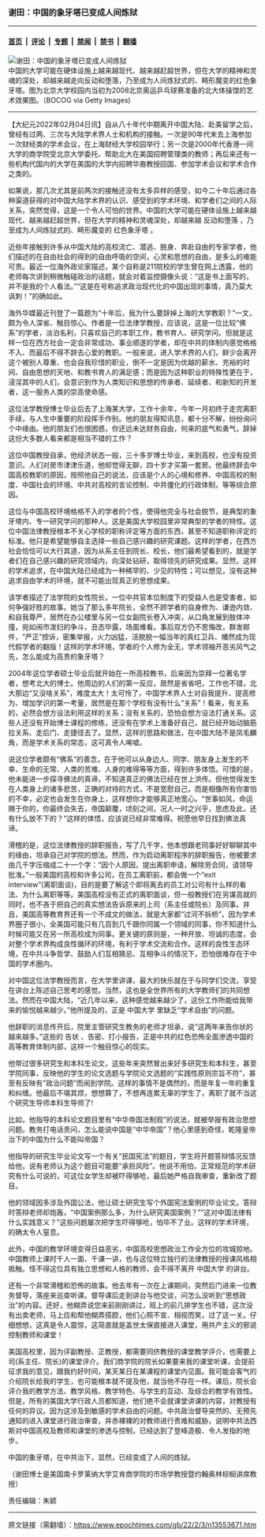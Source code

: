 ### 谢田：中国的象牙塔已变成人间炼狱

---

#### [首页](../../../..?n13553671) &nbsp;|&nbsp; [评论](../../../../../epoch-comment?n13553671) &nbsp;|&nbsp; [专题](../../../../../epoch-special?n13553671) &nbsp;|&nbsp; [禁闻](../../../../../epoch-news?n13553671) &nbsp;|&nbsp; [禁书](../../../../../books?n13553671) &nbsp;|&nbsp; [翻墙](https://github.com/gfw-breaker/nogfw/blob/master/README.md?n13553671)


<div><img alt="谢田：中国的象牙塔已变成人间炼狱" class="attachment-djy_600_400 size-djy_600_400 wp-post-image" src="https://i.epochtimes.com/assets/uploads/2022/02/id13553692-Peking-University-gym-GettyImages-73833262-600x400.jpg"/>
<div class="caption">
 中国的大学可能在硬体设施上越来越现代、越来越赶超世界，但在大学的精神和灵魂的深处，却越来越走向反动和堕落，乃至成为人间炼狱式的、畸形魔变的红色象牙塔。图为北京大学校园内当初为2008北京奥运乒乓球赛准备的北大体操馆的艺术效果图。（BOCOG via Getty Images)
</div></div><hr/><div class="post_content" id="artbody" itemprop="articleBody">
 <!-- article content begin -->
 <p>
  【大纪元2022年02月04日讯】自从八十年代中期离开中国大陆、赴美留学之后，曾经有过两、三次与大陆学术界人士和机构的接触。一次是90年代末去上海参加一次财经类的学术会议，在上海财经大学校园举行；另一次是2000年代香港一间大学的商学院受北京大学委托、帮助北大在美国招聘管理类的教师；再后来还有一些机构代国内的大学在美国的大学内招聘华裔教授回国、参加学术会议和学术合作之类的。
 </p>
 <p>
  如果说，那几次尤其是前两次的接触还没有太多异样的感受，如今二十年后通过各种渠道获得的对中国大陆学术界的认识、感受到的学术环境、和学者们之间的人际关系，突然觉得，这是一个令人可怕的世界。中国的大学可能在硬体设施上越来越现代、越来越赶超世界，但在大学的精神和灵魂深处，却越来越
  <ok href="https://www.epochtimes.com/gb/tag/%E5%8F%8D%E5%8A%A8%E5%92%8C%E5%A0%95%E8%90%BD.html">
   反动和堕落
  </ok>
  ，乃至成为人间炼狱式的、畸形魔变的
  <ok href="https://www.epochtimes.com/gb/tag/%E7%BA%A2%E8%89%B2%E8%B1%A1%E7%89%99%E5%A1%94.html">
   红色象牙塔
  </ok>
  。
 </p>
 <p>
  近些年接触到许多从中国大陆的高校流亡、潜逃、脱身、奔赴自由的专家学者，他们描述的在自由社会的得到的自由呼吸的空间，心灵和思想的自由，是多么的难能可贵。最近一位海外政论家描述，某个自称是211院校的学生曾在网上透露，他的老师每次讲到稍微触碰政治的话题，就会对着监控摄像头说：“这是书上面写的，并不是我的个人看法。”“这是在号称追求政治现代化的中国出现的事情，真乃莫大讽刺！”的确如此。
 </p>
 <p>
  海外华媒最近刊登了一篇题为“十年后，我为什么要辞掉上海的大学教职？”一文，颇为令人深省、触目惊心。作者是一位法律学教授，应该说，这是一位比较“佛系”的学者，淡泊名利，只喜欢自己的本职工作，教书育人、研究学问。但就是这样一位在西方社会一定会非常成功、事业顺遂的学者，却在中共的体制内感觉格格不入、而最后不得不辞去心爱的教职。一般来说，进入学术界的人们，鲜少会离开这个被别人尊重、也会自我珍惜的职业，倒不一定是因为优越的薪水、充裕的时间、自由思想的天地、和教书育人的满足感；而是因为这种职业的特殊性更在于，浸淫其中的人们，会意识到作为人类知识和思想的传承者、延续者、和新知的开发者，这一服务人类的崇高使命感。
 </p>
 <p>
  这位法学教授博士毕业后去了上海某大学，工作十余年，今年一月初终于走完离职手续，与人生中重要的阶段挥手作别。他的朋友得知讯息，都十分不解，纷纷询问个中缘由。他的朋友们也很困惑，你还远未达财务自由，何来的底气和勇气，辞掉这份大多数人看来都是相当不错的工作？
 </p>
 <p>
  这位中国教授自承，他经济状态一般，三十多岁博士毕业，来到高校，也没有投资意识。人们对房市津津乐道，他却觉得无聊，四十岁才买第一套房。他最终辞去中国高校教职的原因，按照他自己的说法，应该是个人的心境和修养、中国高校的制度、中国社会的环境、中共对高校的言论控制、中共僵化的行政体制，等等综合原因。
 </p>
 <p>
  这位与中国高校环境格格不入的学者的个性，使得他完全与社会脱节，是典型的象牙塔内、专一研究学问的那种人。这是美国大学校园里非常典型的学者的特性。这位中国法律教授根本不关心学校的职称评定等方面的东西，甚至不知道职称评定的标准。他只是希望能够自主选择一些自己感兴趣的研究课题。这样的学者，在西方社会恰恰可以大行其道，因为从系主任到院长、校长，他们最希望看到的，就是学者们在自己感兴趣的研究领域内，向深处钻研，取得领先的研究成果。显然，这样的学术追求，在中国大陆已经成为一种稀罕的、少见的特性；可以想见，没有这种追求自由学术的环境，就不可能出现真正的思想成果。
 </p>
 <p>
  该学者描述了法学院的女性院长，一位中共官本位制度下的受益人也是受害者，如何争强好胜的故事。她当了那么多年院长，全然不顾学者的自身修为、谦逊内敛、和自我尊严，居然在办公楼里与另一位女副院长卷入冲突，从口角发展到肢体冲撞，宛如闹市泼妇的争斗，丑态毕露，场面难看。事后双方仍不思悔改，群发邮件，“严正”控诉，密集举报，火力凶猛，活脱脱一幅当年的真红卫兵、幡然成为现代假学者的翻版！这样的学术环境，学者的个人修为全无，学术领袖开恶劣风气之先，怎么能成为高贵的象牙塔？
 </p>
 <p>
  2004年这位学者硕士毕业后就开始在一所高校教书，后来因为崇拜一位著名学者，想考北大的博士。他周边的人们的第一反应，居然是省省吧，工作也不错，北大那边“又没啥关系”，难度太大！太可怜了，中国学术界人士对自我提升、提高修为、增加学识的第一考量，居然是在那个学校有没有什么“关系”！看来，有关系的，必然会想方设法利用这样的关系；没有关系的，恐怕会想方设法打通关系。这些人还没有开始博士课程的修练，还没有在学术上准备好自己，就已经开始动脑筋拉关系、走后门、走捷径去了。显然，这样的思路和做法，在中国大陆不是凤毛麟角，而是学术关系的常态，这可真令人唏嘘。
 </p>
 <p>
  说这位学者颇有“佛系”的善念，在于他可以从身边人、同学、朋友身上发生的不幸、生命的无常、人类的苦难、人身的难得等等方面，得到许多体悟。可惜的是，他未能进一步探寻佛法的真谛，不知道真正的佛法已经在世上洪传。但他觉得发生在人类身上的诸多悲苦，正确的对待的方式，不是宽慰自己，而是相像所有你害怕的不幸，必定也会发生在你身上，这样想你才能够真正地宽心。“世事如风，命运赐于你的，你最终会失去，帝国颠覆，顷刻之间，况人一时之兴乎，思虑及此，还有什么放不下的？”这样的体悟，应该说已经非常难得。祝愿他早日找到佛法真谛。
 </p>
 <p>
  滑稽的是，这位法律教授的辞职报告，写了几千字，他本想跟老同事好好聊聊其中的缘由，坦承自己对学院的想法。然而，作为启动离职程序的辞职报告，他被要求由几千字压缩成二十一个字：“因个人原因，提出离职申请，解除劳合同，请领导批准。”一般美国的高校和许多公司，在员工离职前，都会做一个“exit interview”(离职面谈)，目的是要了解这个即将离去的员工对公司有什么样的看法、为什么离职等等。美国高校没有正式的离职面谈，但一般教授们在另谋高就的同时，也不吝于把自己的真实想法告诉原来的上司（系主任或院长）及同事。并且，美国高等教育界还有一个不成文的做法，就是大家都“过河不拆桥”，因为学术界圈子很小，全美国可能只有几百到几千跟你同属一个领域的同事，你不知道什么时候可能又在另一所高校成为同事。更关键的原则是，一种开放、坦诚的态度，会对整个学术界构成良性循环的环境，有利于学术交流和合作。这样的良性生态环境，在中共斗争哲学、鼓励人们互相猜忌、互相争斗的情况下，恐怕很难存在于中国的学术圈内。
 </p>
 <p>
  对中国这位法学教授而言，在大学里讲课，最大的快乐就在于与同学们交流，享受在讲台上陈述自己思考的感觉。当然，这也是全世界所有的大学教师们的共同想法。然而在中国大陆，“近几年以来，这种感觉越来越少了，这份工作所能给我带来的愉悦越来越少。”他所提及的，正是
  <ok href="https://www.epochtimes.com/gb/tag/%E4%B8%AD%E5%9B%BD%E5%A4%A7%E5%AD%A6.html">
   中国大学
  </ok>
  里缺乏“学术自由”的问题。
 </p>
 <p>
  他辞职的消息传开后，院里主管研究生教务的老师才坦承，说“这两年来告你状的越来越多。”这些的
  <ok href="https://www.epochtimes.com/gb/tag/%E5%91%8A%E7%8A%B6.html">
   告状
  </ok>
  、告密、打小报告，正是中共的红色恐怖全面渗透中国的高等教育体制内部，这样一个触目惊心的现实。
 </p>
 <p>
  他带过很多研究生和本科生论文，这些年来突然冒出来好多研究生和本科生，甚至学院同事，反映他的学生的论文选题与学院论文选题的“实践性原则宗旨不符”，甚至有反映有“政治问题”而闹到学院。这样的事情不是偶然的，而是年复一年的重复和纠缠。他最后不堪其烦，想想算了，不想再连累无辜的学生了，离职了就不当这个研究生导师本科生导师了!
 </p>
 <p>
  比如，他指导的本科论文题目里有“中华帝国法制观”的说法，就被举报有政治思想问题。教务打电话责问，怎么能说中国是“中华帝国”？他心里感到奇怪，乾隆皇帝治下的中国为什么不能叫帝国？
 </p>
 <p>
  他指导的研究生毕业论文写一个有关“民国宪法”的题目，学生将开题答辩情况反馈给他，说有老师认为这个题目可能要“承担风险”。他说不用怕，正常规范的学术研究有什么可说的，可这位女学生却被吓得够呛，最后她严格自我审查，重新改了题目。
 </p>
 <p>
  他的领域因多涉及外国公法，他让硕士研究生写个外国宪法案例的毕业论文。答辩时答辩老师却炮轰，“中国案例那么多，为什么研究美国案例？”“这对中国法律有什么实践意义？”这些问题屡次把学生吓得够呛，怕毕不了业。这样的学术环境，的确太令人窒息。
 </p>
 <p>
  此外，中国的教学环境变得日益恶劣，中国高校思想政治工作全方位的攻城掠地。中国教师上课时千人一面、千课一讲，也与这位特立独行的法律教授的授课风格相抵触。怪不得这位具有独立思想和人格的教师，会不得不离开
  <ok href="https://www.epochtimes.com/gb/tag/%E4%B8%AD%E5%9B%BD%E5%A4%A7%E5%AD%A6.html">
   中国大学
  </ok>
  的讲台。
 </p>
 <p>
  还有一个非常滑稽和恐怖的故事。他去年有一次在上课期间，突然后门进来一位教务督导，落座来巡查听课。督导课后走到讲台与他交谈，问怎么没听到“思想政治”的内容。还好，他糊弄说您来前刚刚讲过，班上的前几排学生也不错，这次没有出卖老师，马上应和帮他糊弄搭腔，他们心照不宣、相视而笑，过了这一关。仔细想想，这真是令人震惊，这简直就是盖世太保直接进入课堂，用共产主义的邪说控制教师和课堂！
 </p>
 <p>
  美国高校里，因为评副教授、正教授，都需要同侪教授的课堂教学评介，也需要上司(系主任、院长)的课堂评介。我们商学院的院长如果要来我的课堂听课，会提前征求我的意见，跟我约好时间，某天某日在某课程的课堂内见面。我可能会客气的介绍院长给我的学生，也可能根本就不提及他，就当他不存在一样。课后，院长会评介我的教学方法、教学风格、教学特色、与学生的互动、及综合的教学有效性。但是，所有的美国大学行政人员都知道，他们绝不会就课堂讲课的内容，对教授有任何的异议。因为这涉及到敏感的学术自由的问题。中共政治督导突然的、无预先通知的进入课堂进行政治审查，并赤裸裸的对教师进行责难和威胁，说明中共法西斯对中国高校及教师和课堂的渗透与控制，已经达到了登峰造极、令人发指的地步。
 </p>
 <p>
  中国的象牙塔，在中共治下，显然，已经变成了人间的炼狱。
 </p>
 <p>
  （谢田博士是美国南卡罗莱纳大学艾肯商学院的市场学教授暨约翰奥林棕榈讲席教授）
 </p>
 <p>
  责任编辑：朱颖
 </p>
 <!-- article content end -->
 <div id="below_article_ad">
 </div>
</div>


---

原文链接（需翻墙）：https://www.epochtimes.com/gb/22/2/3/n13553671.htm